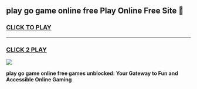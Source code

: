 
## play go game online free Play Online Free Site 👋
<h3>
<a href="https://download.freeplayer.one?title=play_go_game_online_free&ref=21F">CLICK TO PLAY</a></h3>
<hr>

<h3>
<a href="https://download.freeplayer.one?title=play_go_game_online_free&ref=21F">CLICK 2 PLAY</a>
  
</h3>

<a href="https://download.freeplayer.one?title=play_go_game_online_free&ref=21F"><img src="https://cdnb.artstation.com/p/assets/images/images/032/539/853/original/anto-thomas-button-gif.gif"></a>


**play go game online free games unblocked: Your Gateway to Fun and Accessible Online Gaming**
